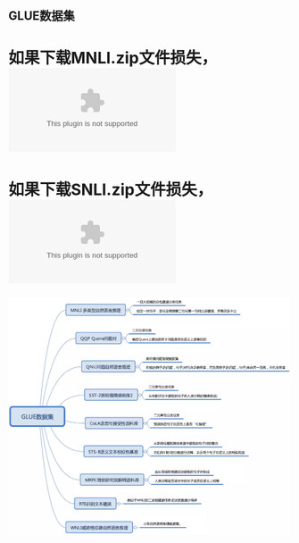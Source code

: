 ## GLUE数据集
# 如果下载MNLI.zip文件损失，![请点连接从新下载](https://media.githubusercontent.com/media/atucson/glue_data/master/MNLI.zip)
# 如果下载SNLI.zip文件损失，![请点连接从新下载](https://media.githubusercontent.com/media/atucson/glue_data/master/SNLI.zip)
![webp](./images/11011890-b8eafb8af7ecce21.webp)
